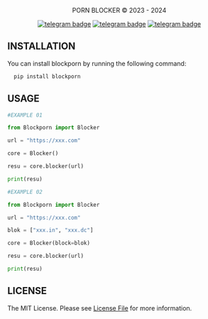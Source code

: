<p align="center">
     PORN BLOCKER © 2023 - 2024
</p>

<p align="center">
   <a href="https://telegram.dog/clinton_abraham"><img src="https://img.shields.io/badge/𝑪𝒍𝒊𝒏𝒕𝒐𝒏 𝑨𝒃𝒓𝒂𝒉𝒂𝒎-30302f?style=flat&logo=telegram" alt="telegram badge"/></a>
   <a href="https://telegram.dog/Space_x_bots"><img src="https://img.shields.io/badge/Sᴘᴀᴄᴇ ✗ ʙᴏᴛꜱ-30302f?style=flat&logo=telegram" alt="telegram badge"/></a>
   <a href="https://telegram.dog/sources_codes"><img src="https://img.shields.io/badge/Sᴏᴜʀᴄᴇ ᴄᴏᴅᴇꜱ-30302f?style=flat&logo=telegram" alt="telegram badge"/></a>
</p>

## INSTALLATION

You can install blockporn by running the following command:

```bash
  pip install blockporn
```

## USAGE

```python
#EXAMPLE 01

from Blockporn import Blocker

url = "https://xxx.com"

core = Blocker()

resu = core.blocker(url)

print(resu)

#EXAMPLE 02

from Blockporn import Blocker

url = "https://xxx.com"

blok = ["xxx.in", "xxx.dc"]

core = Blocker(block=blok)

resu = core.blocker(url)

print(resu)

```

## LICENSE

The MIT License. Please see [License File](https://github.com/Clinton-Abraham/PORN-X-BLOCKER/blob/V1.0/LICENSE) for more information.
